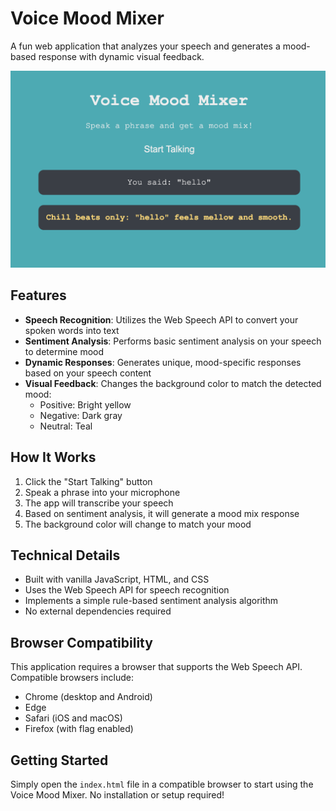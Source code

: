 # Voice Mood Mixer

A fun web application that analyzes your speech and generates a mood-based response with dynamic visual feedback.

![Voice Mood Mixer Preview](preview.png)

## Features

- **Speech Recognition**: Utilizes the Web Speech API to convert your spoken words into text
- **Sentiment Analysis**: Performs basic sentiment analysis on your speech to determine mood
- **Dynamic Responses**: Generates unique, mood-specific responses based on your speech content
- **Visual Feedback**: Changes the background color to match the detected mood:
  - Positive: Bright yellow
  - Negative: Dark gray
  - Neutral: Teal

## How It Works

1. Click the "Start Talking" button
2. Speak a phrase into your microphone
3. The app will transcribe your speech
4. Based on sentiment analysis, it will generate a mood mix response
5. The background color will change to match your mood

## Technical Details

- Built with vanilla JavaScript, HTML, and CSS
- Uses the Web Speech API for speech recognition
- Implements a simple rule-based sentiment analysis algorithm
- No external dependencies required

## Browser Compatibility

This application requires a browser that supports the Web Speech API. Compatible browsers include:

- Chrome (desktop and Android)
- Edge
- Safari (iOS and macOS)
- Firefox (with flag enabled)

## Getting Started

Simply open the `index.html` file in a compatible browser to start using the Voice Mood Mixer. No installation or setup required!
